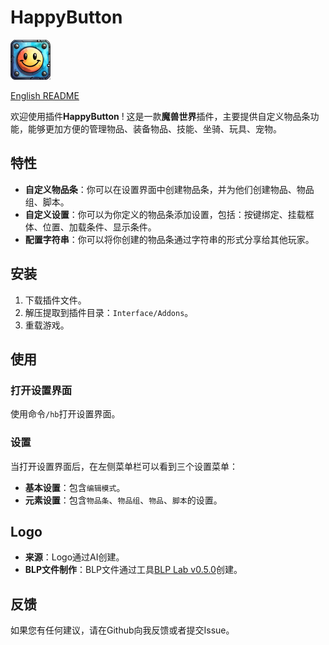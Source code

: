 # HappyButton

<img src="./Media/Logo64.png" alt="HappyButton" width="64" height="64">


[English README](README.MD)


欢迎使用插件**HappyButton** ! 这是一款**魔兽世界**插件，主要提供自定义物品条功能，能够更加方便的管理物品、装备物品、技能、坐骑、玩具、宠物。

## 特性
- **自定义物品条**：你可以在设置界面中创建物品条，并为他们创建物品、物品组、脚本。
- **自定义设置**：你可以为你定义的物品条添加设置，包括：按键绑定、挂载框体、位置、加载条件、显示条件。
- **配置字符串**：你可以将你创建的物品条通过字符串的形式分享给其他玩家。

## 安装
1. 下载插件文件。
2. 解压提取到插件目录：`Interface/Addons`。
3. 重载游戏。

## 使用
### 打开设置界面
使用命令`/hb`打开设置界面。
### 设置
当打开设置界面后，在左侧菜单栏可以看到三个设置菜单：
- **基本设置**：包含`编辑模式`。
- **元素设置**：包含`物品条`、`物品组`、`物品`、`脚本`的设置。


## Logo
- **来源**：Logo通过AI创建。
- **BLP文件制作**：BLP文件通过工具[BLP Lab v0.5.0](https://www.hiveworkshop.com/threads/blp-lab-v0-5-0.137599/)创建。

## 反馈
如果您有任何建议，请在Github向我反馈或者提交Issue。
